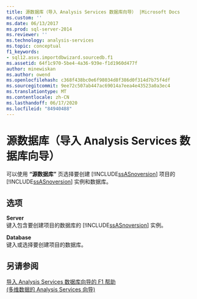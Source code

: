 ```yaml
---
title: 源数据库（导入 Analysis Services 数据库向导） |Microsoft Docs
ms.custom: ''
ms.date: 06/13/2017
ms.prod: sql-server-2014
ms.reviewer: ''
ms.technology: analysis-services
ms.topic: conceptual
f1_keywords:
- sql12.asvs.importdbwizard.sourcedb.f1
ms.assetid: 64f1c970-5be4-4a36-939e-f1d1960d477f
author: minewiskan
ms.author: owend
ms.openlocfilehash: c368f438bc0e6f98034d8f386d0f314d7b75f4df
ms.sourcegitcommit: 9ee72c507ab447ac69014a7eea4e43523a0a3ec4
ms.translationtype: MT
ms.contentlocale: zh-CN
ms.lasthandoff: 06/17/2020
ms.locfileid: "84940488"
---
```

# <a name="source-database-import-analysis-services-database-wizard"></a>源数据库（导入 Analysis Services 数据库向导）
  可以使用 **“源数据库”** 页选择要创建 [!INCLUDE[ssASnoversion](../includes/ssasnoversion-md.md)] 项目的 [!INCLUDE[ssASnoversion](../includes/ssasnoversion-md.md)] 实例和数据库。  
  
## <a name="options"></a>选项  
 **Server**  
 键入包含要创建项目的数据库的 [!INCLUDE[ssASnoversion](../includes/ssasnoversion-md.md)] 实例。  
  
 **Database**  
 键入或选择要创建项目的数据库。  
  
## <a name="see-also"></a>另请参阅  
 [导入 Analysis Services 数据库向导的 F1 帮助](import-analysis-services-database-wizard-f1-help.md)   
 [&#40;多维数据的 Analysis Services 向导&#41;](analysis-services-wizards-multidimensional-data.md)  
  
  
